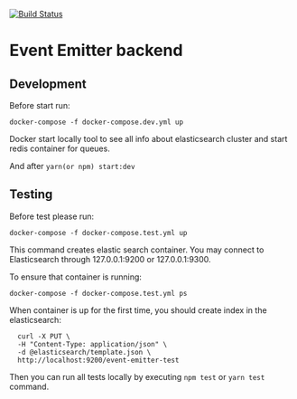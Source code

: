 [![Build Status](https://travis-ci.org/inst-event-emitter/eventemitter-backend.svg?branch=master)](https://travis-ci.org/inst-event-emitter/eventemitter-backend)

# Event Emitter backend

## Development

Before start run:

`docker-compose -f docker-compose.dev.yml up`

Docker start locally tool to see all info about elasticsearch cluster and start redis container for queues.

And after `yarn(or npm) start:dev`

## Testing

Before test please run:

`docker-compose -f docker-compose.test.yml up`

This command creates elastic search container.
You may connect to Elasticsearch through 127.0.0.1:9200 or 127.0.0.1:9300.

To ensure that container is running:

`docker-compose -f docker-compose.test.yml ps`

When container is up for the first time, you should create index in the elasticsearch:

```
  curl -X PUT \
  -H "Content-Type: application/json" \
  -d @elasticsearch/template.json \
  http://localhost:9200/event-emitter-test
```
    
 Then you can run all tests locally by executing `npm test` or `yarn test` command.
 